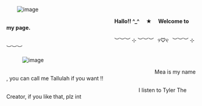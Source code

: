   ![image](https://github.com/user-attachments/assets/4076fd02-a6f3-4c34-b340-e14080c65b2a)



                             **Hallo!! ^_^  ★  Welcome to my page.**


                     ︶︶︶ ⊹ ︶︶︶⠀୨♡୧⠀︶︶︶ ⊹ ︶︶︶



   ![image](https://github.com/user-attachments/assets/42a4f73d-04d7-46d3-970c-e949a7f763f0)


       
                                Mea is my name , you can call me Tallulah if you want !!

                                    I listen to Tyler The Creator, if you like that, plz int
